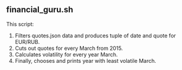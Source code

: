 financial_guru.sh
-------------------
This script:
1) Filters quotes.json data and produces tuple of date and quote for EUR/RUB.
2) Cuts out quotes for every March from 2015.
3) Calculates volatility for every year March.
4) Finally, chooses and prints year with least volatile March.
